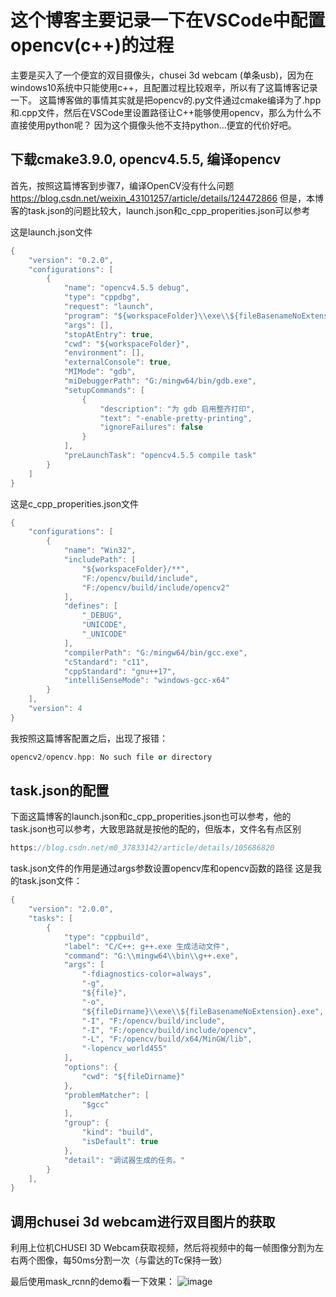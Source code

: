 # 这个博客主要记录一下在VSCode中配置opencv(c++)的过程
主要是买入了一个便宜的双目摄像头，chusei 3d webcam (单条usb)，因为在windows10系统中只能使用c++，且配置过程比较艰辛，所以有了这篇博客记录一下。
这篇博客做的事情其实就是把opencv的.py文件通过cmake编译为了.hpp和.cpp文件，然后在VSCode里设置路径让C++能够使用opencv，那么为什么不直接使用python呢？
因为这个摄像头他不支持python...便宜的代价好吧。

## 下载cmake3.9.0, opencv4.5.5, 编译opencv
首先，按照这篇博客到步骤7，编译OpenCV没有什么问题
https://blog.csdn.net/weixin_43101257/article/details/124472866
但是，本博客的task.json的问题比较大，launch.json和c_cpp_properities.json可以参考

这是launch.json文件
```cpp
{
    "version": "0.2.0",
    "configurations": [
        {
            "name": "opencv4.5.5 debug",
            "type": "cppdbg",
            "request": "launch",
            "program": "${workspaceFolder}\\exe\\${fileBasenameNoExtension}.exe",
            "args": [],
            "stopAtEntry": true,
            "cwd": "${workspaceFolder}",
            "environment": [],
            "externalConsole": true,
            "MIMode": "gdb",
            "miDebuggerPath": "G:/mingw64/bin/gdb.exe",
            "setupCommands": [
                {
                    "description": "为 gdb 启用整齐打印",
                    "text": "-enable-pretty-printing",
                    "ignoreFailures": false
                }
            ],
            "preLaunchTask": "opencv4.5.5 compile task"
        }
    ]
}
```

这是c_cpp_properities.json文件
```cpp
{
    "configurations": [
        {
            "name": "Win32",
            "includePath": [
                "${workspaceFolder}/**",
                "F:/opencv/build/include",
                "F:/opencv/build/include/opencv2"
            ],
            "defines": [
                "_DEBUG",
                "UNICODE",
                "_UNICODE"
            ],
            "compilerPath": "G:/mingw64/bin/gcc.exe",
            "cStandard": "c11",
            "cppStandard": "gnu++17",
            "intelliSenseMode": "windows-gcc-x64"
        }
    ],
    "version": 4
}
```

我按照这篇博客配置之后，出现了报错：
```cpp
opencv2/opencv.hpp: No such file or directory
```

## task.json的配置
下面这篇博客的launch.json和c_cpp_properities.json也可以参考，他的task.json也可以参考，大致思路就是按他的配的，但版本，文件名有点区别

```cpp
https://blog.csdn.net/m0_37833142/article/details/105686820
```

task.json文件的作用是通过args参数设置opencv库和opencv函数的路径
这是我的task.json文件：
```cpp
{
    "version": "2.0.0", 
    "tasks": [
        {
            "type": "cppbuild",
            "label": "C/C++: g++.exe 生成活动文件",
            "command": "G:\\mingw64\\bin\\g++.exe",
            "args": [
                "-fdiagnostics-color=always",
                "-g",
                "${file}",
                "-o",
                "${fileDirname}\\exe\\${fileBasenameNoExtension}.exe",
                "-I", "F:/opencv/build/include",
                "-I", "F:/opencv/build/include/opencv",
                "-L", "F:/opencv/build/x64/MinGW/lib",
                "-lopencv_world455"   
            ],
            "options": {
                "cwd": "${fileDirname}"
            },
            "problemMatcher": [
                "$gcc"
            ],
            "group": {
                "kind": "build",
                "isDefault": true
            },
            "detail": "调试器生成的任务。"
        }
    ],
}
```

## 调用chusei 3d webcam进行双目图片的获取
利用上位机CHUSEI 3D Webcam获取视频，然后将视频中的每一帧图像分割为左右两个图像，每50ms分割一次（与雷达的Tc保持一致）

最后使用mask_rcnn的demo看一下效果：
![image](https://github.com/StZhang-B/Mmwave-Semantic-Segementation/assets/119722046/39bb35e6-4132-4341-9f9c-37883c75ae0b)


































